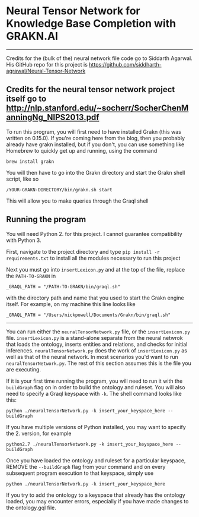 # Neural Tensor Network for Knowledge Base Completion with GRAKN.AI
-------------------------------------
Credits for the (bulk of the) neural network file code go to Siddarth Agarwal. His GitHub repo for this project is https://github.com/siddharth-agrawal/Neural-Tensor-Network

Credits for the neural tensor network project itself go to http://nlp.stanford.edu/~socherr/SocherChenManningNg_NIPS2013.pdf
-------------------------------------

To run this program, you will first need to have installed Grakn (this was written on 0.15.0). If you're coming here from the blog, then you probably already have grakn installed, but if you don't, you can use something like Homebrew to quickly get up and running, using the command
```
brew install grakn
```
You will then have to go into the Grakn directory and start the Grakn shell script, like so
```
/YOUR-GRAKN-DIRECTORY/bin/grakn.sh start
```
This will allow you to make queries through the Graql shell

## Running the program
You will need Python 2. for this project. I cannot guarantee compatibility with Python 3.

First, navigate to the project directory and type `pip install -r requirements.txt` to install all the modules necessary to run this project

Next you must go into `insertLexicon.py` and at the top of the file, replace the `PATH-TO-GRAKN` in
```
_GRAQL_PATH = "/PATH-TO-GRAKN/bin/graql.sh"
```
with the directory path and name that you used to start the Grakn engine itself. For example, on my machine this line looks like
```
_GRAQL_PATH = "/Users/nickpowell/Documents/Grakn/bin/graql.sh"
```
-------------------------------------
You can run either the `neuralTensorNetwork.py` file, or the `insertLexicon.py` file. `insertLexicon.py` is a stand-alone separate from the neural netwrok that loads the ontology, inserts entities and relations, and checks for initial inferences. `neuralTensorNetwork.py` does the work of `insertLexicon.py` as well as that of the neural network. In most scenarios you'd want to run `neuralTensorNetwork.py`. The rest of this section assumes this is the file you are executing.

If it is your first time running the program, you will need to run it with the `buildGraph` flag on in order to build the ontology and ruleset. You will also need to specify a Graql keyspace with `-k`. The shell command looks like this:
```
python ./neuralTensorNetwork.py -k insert_your_keyspace_here --buildGraph
```
If you have multiple versions of Python installed, you may want to specify the 2. version, for example
```
python2.7 ./neuralTensorNetwork.py -k insert_your_keyspace_here --buildGraph
```
Once you have loaded the ontology and ruleset for a particular keyspace, REMOVE the `--buildGraph` flag from your command and on every subsequent program execution to that keyspace, simply use
```
python ./neuralTensorNetwork.py -k insert_your_keyspace_here
```
If you try to add the ontology to a keyspace that already has the ontology loaded, you may encounter errors, especially if you have made changes to the ontology.gql file.
